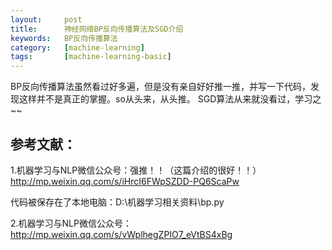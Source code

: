 ```yaml
---
layout:     post
title:      神经网络BP反向传播算法及SGD介绍
keywords:   BP反向传播算法
category:   [machine-learning]
tags:       [machine-learning-basic]
---
```


BP反向传播算法虽然看过好多遍，但是没有亲自好好推一推，并写一下代码，发现这样并不是真正的掌握。so从头来，从头推。
SGD算法从来就没看过，学习之~~



## 参考文献：

1.机器学习与NLP微信公众号：强推！！（这篇介绍的很好！！）
http://mp.weixin.qq.com/s/iHrcI6FWpSZDD-PQ6ScaPw

代码被保存在了本地电脑：D:\机器学习相关资料\bp.py

2.机器学习与NLP微信公众号：
http://mp.weixin.qq.com/s/vWplhegZPIO7_eVtBS4xBg


